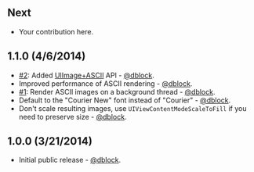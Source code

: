 ## Next

* Your contribution here.

## 1.1.0 (4/6/2014) 

* [#2](https://github.com/dblock/ARASCIISwizzle/issues/2): Added [UIImage+ASCII](Classes/UIImage+ASCII.h) API - [@dblock](https://github.com/dblock).
* Improved performance of ASCII rendering - [@dblock](https://github.com/dblock).
* [#1](https://github.com/dblock/ARASCIISwizzle/issues/1): Render ASCII images on a background thread - [@dblock](https://github.com/dblock).
* Default to the "Courier New" font instead of "Courier" - [@dblock](https://github.com/dblock).
* Don't scale resulting images, use `UIViewContentModeScaleToFill` if you need to preserve size - [@dblock](https://github.com/dblock).

## 1.0.0 (3/21/2014)

* Initial public release - [@dblock](https://github.com/dblock).
